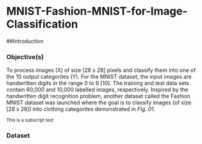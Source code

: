 # MNIST-Fashion-MNIST-for-Image-Classification


##Introduction




### Objective(s)
To process images (X) of size [28 x 28] pixels and classify them into one of the 10 output categorites (Y). For the MNIST dataset, the input images are handwritten digits in the range 0 to 9 [10]. The training and test data sets contain 60,000 and 10,000 labelled images, respectively. Inspired by the handwritten digit recognition problem, another dataset called the Fashion MNIST dataset was launched where the goal is to classify images (of size [28 x 28]) into clothing categorites demonstrated in _Fig. 01_.



<sub>This is a subscript text</sub>

### Dataset
